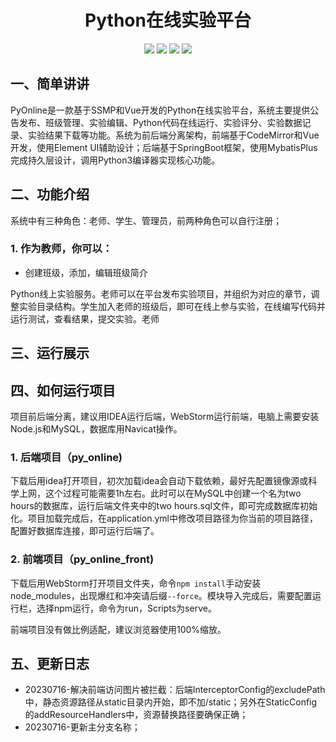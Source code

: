 <p>
    <h1 align="center">Python在线实验平台</h1>
</p>
<p align="center">
	<img src="https://img.shields.io/badge/jdk-1.8-orange.svg"/>
    <img src="https://img.shields.io/badge/spring-2.x-yellow.svg"/>
    <img src="https://img.shields.io/badge/mybatis-3.x-blue.svg"/>
    <img src="https://img.shields.io/badge/license-MIT-brightgreen.svg"/>
</p>


## 一、简单讲讲

PyOnline是一款基于SSMP和Vue开发的Python在线实验平台，系统主要提供公告发布、班级管理、实验编辑、Python代码在线运行、实验评分、实验数据记录、实验结果下载等功能。系统为前后端分离架构，前端基于CodeMirror和Vue开发，使用Element UI辅助设计；后端基于SpringBoot框架，使用MybatisPlus完成持久层设计，调用Python3编译器实现核心功能。

## 二、功能介绍

系统中有三种角色：老师、学生、管理员，前两种角色可以自行注册；

### 1. 作为教师，你可以：

- 创建班级，添加，编辑班级简介

Python线上实验服务。老师可以在平台发布实验项目，并组织为对应的章节，调整实验目录结构。学生加入老师的班级后，即可在线上参与实验，在线编写代码并运行测试，查看结果，提交实验。老师

## 三、运行展示



## 四、如何运行项目

  项目前后端分离，建议用IDEA运行后端，WebStorm运行前端，电脑上需要安装Node.js和MySQL，数据库用Navicat操作。

### 1. 后端项目（py_online)

下载后用idea打开项目，初次加载idea会自动下载依赖，最好先配置镜像源或科学上网，这个过程可能需要1h左右。此时可以在MySQL中创建一个名为two hours的数据库，运行后端文件夹中的two hours.sql文件，即可完成数据库初始化。项目加载完成后，在application.yml中修改项目路径为你当前的项目路径，配置好数据库连接，即可运行后端了。

### 2. 前端项目（py_online_front)

下载后用WebStorm打开项目文件夹，命令`npm install`手动安装node_modules，出现爆红和冲突请后缀`--force`。模块导入完成后，需要配置运行栏，选择npm运行，命令为run，Scripts为serve。

前端项目没有做比例适配，建议浏览器使用100%缩放。

## 五、更新日志

- 20230716-解决前端访问图片被拦截：后端InterceptorConfig的excludePath中，静态资源路径从static目录内开始，即不加/static；另外在StaticConfig的addResourceHandlers中，资源替换路径要确保正确；
- 20230716-更新主分支名称；
